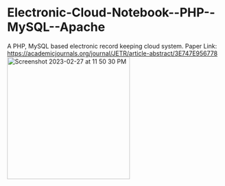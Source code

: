 # Electronic-Cloud-Notebook--PHP--MySQL--Apache
A PHP, MySQL based electronic record keeping cloud system.
Paper Link: https://academicjournals.org/journal/JETR/article-abstract/3E747E956778
<img width="286" alt="Screenshot 2023-02-27 at 11 50 30 PM" src="https://user-images.githubusercontent.com/25118302/221758569-b7857eb5-e69b-4be3-aa38-daba47c2ece1.png">
